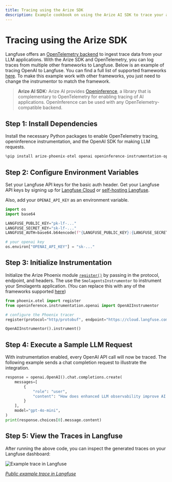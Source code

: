 ```yaml
---
title: Tracing using the Arize SDK
description: Example cookbook on using the Arize AI SDK to trace your application to Langfuse.
---
```


# Tracing using the Arize SDK

Langfuse offers an [OpenTelemetry backend](https://langfuse.com/docs/opentelemetry/get-started) to ingest trace data from your LLM applications. With the Arize SDK and OpenTelemetry, you can log traces from multiple other frameworks to Langfuse. Below is an example of tracing OpenAI to Langfuse. You can find a full list of supported frameworks [here](https://docs.arize.com/phoenix/tracing/integrations-tracing). To make this example work with other frameworks, you just need to change the instrumentor to match the framework. 

> **Arize AI SDK:** Arize AI provides [Openinference](https://github.com/Arize-ai/openinference), a library that is complementary to OpenTelemetry for enabling tracing of AI applications. OpenInference can be used with any OpenTelemetry-compatible backend. 

## Step 1: Install Dependencies

Install the necessary Python packages to enable OpenTelemetry tracing, openinference instrumentation, and the OpenAI SDK for making LLM requests.


```python
%pip install arize-phoenix-otel openai openinference-instrumentation-openai
```

## Step 2: Configure Environment Variables

Set your Langfuse API keys for the basic auth header. Get your Langfuse API keys by signing up for [Langfuse Cloud](https://cloud.langfuse.com) or [self-hosting Langfuse](https://langfuse.com/self-hosting).

Also, add your `OPENAI_API_KEY` as an environment variable.


```python
import os
import base64

LANGFUSE_PUBLIC_KEY="pk-lf-..."
LANGFUSE_SECRET_KEY="sk-lf-..."
LANGFUSE_AUTH=base64.b64encode(f"{LANGFUSE_PUBLIC_KEY}:{LANGFUSE_SECRET_KEY}".encode()).decode()

# your openai key
os.environ["OPENAI_API_KEY"] = "sk-..."
```

## Step 3: Initialize Instrumentation

Initialize the Arize Phoenix module [`register()`](https://docs.arize.com/phoenix/tracing/how-to-tracing/setup-tracing-python) by passing in the protocol, endpoint, and headers. The use the `SmolagentsInstrumentor` to instrument your Smolagents application. (You can replace this with any of the frameworks supported [here](https://docs.arize.com/phoenix/tracing/integrations-tracing))


```python
from phoenix.otel import register
from openinference.instrumentation.openai import OpenAIInstrumentor

# configure the Phoenix tracer
register(protocol="http/protobuf", endpoint="https://cloud.langfuse.com/api/public/otel/v1/traces", headers={"Authorization": f"Basic {LANGFUSE_AUTH}"})

OpenAIInstrumentor().instrument()
```

## Step 4: Execute a Sample LLM Request

With instrumentation enabled, every OpenAI API call will now be traced. The following example sends a chat completion request to illustrate the integration.


```python
response = openai.OpenAI().chat.completions.create(
    messages=[
        {
            "role": "user",
            "content": "How does enhanced LLM observability improve AI debugging?",
        }
    ],
    model="gpt-4o-mini",
)
print(response.choices[0].message.content)
```

## Step 5: View the Traces in Langfuse

After running the above code, you can inspect the generated traces on your Langfuse dashboard:

![Example trace in Langfuse](https://langfuse.com/images/cookbook/otel-integration-arize/arize-ai-instrumentation-example-trace.png)

_[Public example trace in Langfuse](https://cloud.langfuse.com/project/cloramnkj0002jz088vzn1ja4/traces/68481bf61e3088f38b9000c74e342fbb?timestamp=2025-02-11T16%3A18%3A13.316Z&observation=5e19466096ae5a95)_
